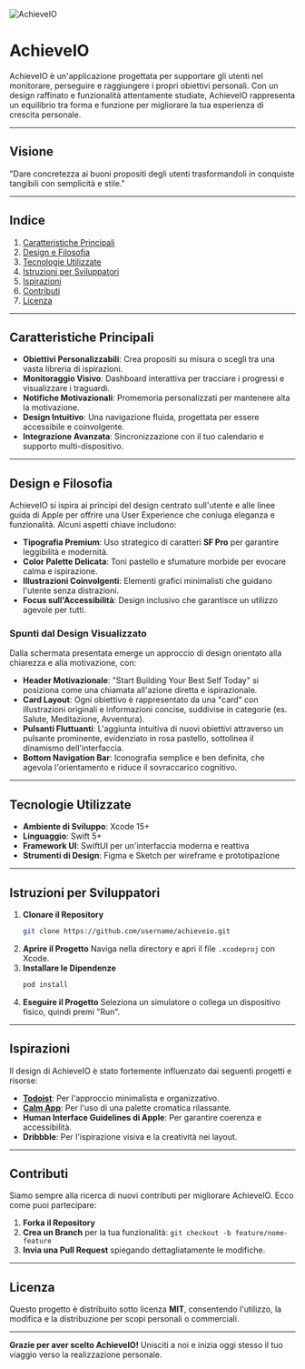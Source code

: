 
![AchieveIO](https://github.com/user-attachments/assets/da943585-c6f5-4c5c-8b49-def38743e409)

# AchieveIO

AchieveIO è un'applicazione progettata per supportare gli utenti nel monitorare, perseguire e raggiungere i propri obiettivi personali. Con un design raffinato e funzionalità attentamente studiate, AchieveIO rappresenta un equilibrio tra forma e funzione per migliorare la tua esperienza di crescita personale.

---

## **Visione**

"Dare concretezza ai buoni propositi degli utenti trasformandoli in conquiste tangibili con semplicità e stile."

---

## **Indice**

1. [Caratteristiche Principali](#caratteristiche-principali)
2. [Design e Filosofia](#design-e-filosofia)
3. [Tecnologie Utilizzate](#tecnologie-utilizzate)
4. [Istruzioni per Sviluppatori](#istruzioni-per-sviluppatori)
5. [Ispirazioni](#ispirazioni)
6. [Contributi](#contributi)
7. [Licenza](#licenza)

---

## **Caratteristiche Principali**

- **Obiettivi Personalizzabili**: Crea propositi su misura o scegli tra una vasta libreria di ispirazioni.
- **Monitoraggio Visivo**: Dashboard interattiva per tracciare i progressi e visualizzare i traguardi.
- **Notifiche Motivazionali**: Promemoria personalizzati per mantenere alta la motivazione.
- **Design Intuitivo**: Una navigazione fluida, progettata per essere accessibile e coinvolgente.
- **Integrazione Avanzata**: Sincronizzazione con il tuo calendario e supporto multi-dispositivo.

---

## **Design e Filosofia**

AchieveIO si ispira ai principi del design centrato sull'utente e alle linee guida di Apple per offrire una User Experience che coniuga eleganza e funzionalità. Alcuni aspetti chiave includono:

- **Tipografia Premium**: Uso strategico di caratteri **SF Pro** per garantire leggibilità e modernità.
- **Color Palette Delicata**: Toni pastello e sfumature morbide per evocare calma e ispirazione.
- **Illustrazioni Coinvolgenti**: Elementi grafici minimalisti che guidano l'utente senza distrazioni.
- **Focus sull'Accessibilità**: Design inclusivo che garantisce un utilizzo agevole per tutti.

### **Spunti dal Design Visualizzato**

Dalla schermata presentata emerge un approccio di design orientato alla chiarezza e alla motivazione, con:

- **Header Motivazionale**: "Start Building Your Best Self Today" si posiziona come una chiamata all'azione diretta e ispirazionale.
- **Card Layout**: Ogni obiettivo è rappresentato da una "card" con illustrazioni originali e informazioni concise, suddivise in categorie (es. Salute, Meditazione, Avventura).
- **Pulsanti Fluttuanti**: L'aggiunta intuitiva di nuovi obiettivi attraverso un pulsante prominente, evidenziato in rosa pastello, sottolinea il dinamismo dell'interfaccia.
- **Bottom Navigation Bar**: Iconografia semplice e ben definita, che agevola l'orientamento e riduce il sovraccarico cognitivo.

---

## **Tecnologie Utilizzate**

- **Ambiente di Sviluppo**: Xcode 15+
- **Linguaggio**: Swift 5+
- **Framework UI**: SwiftUI per un'interfaccia moderna e reattiva
- **Strumenti di Design**: Figma e Sketch per wireframe e prototipazione

---

## **Istruzioni per Sviluppatori**

1. **Clonare il Repository**
   ```bash
   git clone https://github.com/username/achieveio.git
   ```
2. **Aprire il Progetto**
   Naviga nella directory e apri il file `.xcodeproj` con Xcode.
3. **Installare le Dipendenze**
   ```bash
   pod install
   ```
4. **Eseguire il Progetto**
   Seleziona un simulatore o collega un dispositivo fisico, quindi premi "Run".

---

## **Ispirazioni**

Il design di AchieveIO è stato fortemente influenzato dai seguenti progetti e risorse:

- **[Todoist](https://todoist.com/)**: Per l'approccio minimalista e organizzativo.
- **[Calm App](https://calm.com/)**: Per l'uso di una palette cromatica rilassante.
- **Human Interface Guidelines di Apple**: Per garantire coerenza e accessibilità.
- **Dribbble**: Per l'ispirazione visiva e la creatività nei layout.

---

## **Contributi**

Siamo sempre alla ricerca di nuovi contributi per migliorare AchieveIO. Ecco come puoi partecipare:

1. **Forka il Repository**
2. **Crea un Branch** per la tua funzionalità: `git checkout -b feature/nome-feature`
3. **Invia una Pull Request** spiegando dettagliatamente le modifiche.

---

## **Licenza**

Questo progetto è distribuito sotto licenza **MIT**, consentendo l'utilizzo, la modifica e la distribuzione per scopi personali o commerciali.

---

**Grazie per aver scelto AchieveIO!** Unisciti a noi e inizia oggi stesso il tuo viaggio verso la realizzazione personale.


